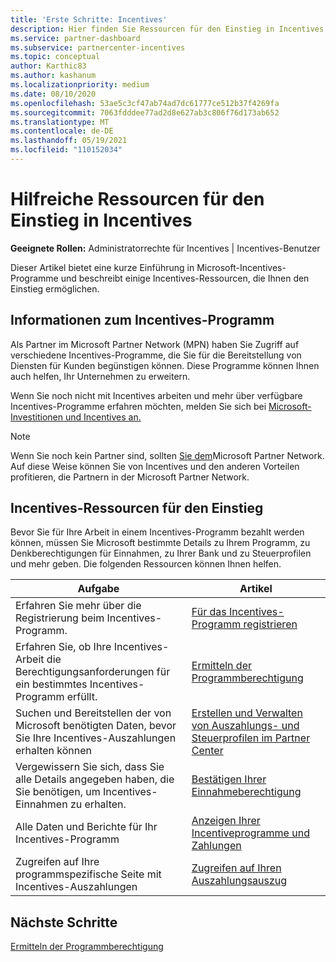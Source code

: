 ```yaml
---
title: 'Erste Schritte: Incentives'
description: Hier finden Sie Ressourcen für den Einstieg in Incentives. Die Schritte umfassen die Bestätigung, dass Sie die Berechtigungsanforderungen erfüllen, und die Übermittlung von Bank-, Steuer- und Auszahlungsdetails.
ms.service: partner-dashboard
ms.subservice: partnercenter-incentives
ms.topic: conceptual
author: Karthic83
ms.author: kashanum
ms.localizationpriority: medium
ms.date: 08/10/2020
ms.openlocfilehash: 53ae5c3cf47ab74ad7dc61777ce512b37f4269fa
ms.sourcegitcommit: 7063fdddee77ad2d8e627ab3c806f76d173ab652
ms.translationtype: MT
ms.contentlocale: de-DE
ms.lasthandoff: 05/19/2021
ms.locfileid: "110152034"
---
```

# <a name="use-these-resources-to-help-you-get-started-with-incentives"></a>Hilfreiche Ressourcen für den Einstieg in Incentives

**Geeignete Rollen:** Administratorrechte für Incentives | Incentives-Benutzer

Dieser Artikel bietet eine kurze Einführung in Microsoft-Incentives-Programme und beschreibt einige Incentives-Ressourcen, die Ihnen den Einstieg ermöglichen.

## <a name="about-the-incentives-program"></a>Informationen zum Incentives-Programm

Als Partner im Microsoft Partner Network (MPN) haben Sie Zugriff auf verschiedene Incentives-Programme, die Sie für die Bereitstellung von Diensten für Kunden begünstigen können. Diese Programme können Ihnen auch helfen, Ihr Unternehmen zu erweitern.

Wenn Sie noch nicht mit Incentives arbeiten und mehr über verfügbare Incentives-Programme erfahren möchten, melden Sie sich bei [Microsoft-Investitionen und Incentives an.](https://partner.microsoft.com/membership/partner-incentives)

> [!NOTE]
> Wenn Sie noch kein Partner sind, sollten [Sie dem](https://partner.microsoft.com/membership)Microsoft Partner Network. Auf diese Weise können Sie von Incentives und den anderen Vorteilen profitieren, die Partnern in der Microsoft Partner Network.  

## <a name="incentives-resources-to-help-you-get-started"></a>Incentives-Ressourcen für den Einstieg

Bevor Sie für Ihre Arbeit in einem Incentives-Programm bezahlt werden können, müssen Sie Microsoft bestimmte Details zu Ihrem Programm, zu Denkberechtigungen für Einnahmen, zu Ihrer Bank und zu Steuerprofilen und mehr geben. Die folgenden Ressourcen können Ihnen helfen.

|  **Aufgabe**  |  **Artikel**  |
|--------------|-----------|
| Erfahren Sie mehr über die Registrierung beim Incentives-Programm. | [Für das Incentives-Programm registrieren](incentives-enroll.md)  |
| Erfahren Sie, ob Ihre Incentives-Arbeit die Berechtigungsanforderungen für ein bestimmtes Incentives-Programm erfüllt. | [Ermitteln der Programmberechtigung](incentives-determined-your-program-eligibility.md)  |
| Suchen und Bereitstellen der von Microsoft benötigten Daten, bevor Sie Ihre Incentives-Auszahlungen erhalten können | [Erstellen und Verwalten von Auszahlungs- und Steuerprofilen im Partner Center](incentives-create-and-manage-your-payout-and-tax-profiles.md)  |
| Vergewissern Sie sich, dass Sie alle Details angegeben haben, die Sie benötigen, um Incentives-Einnahmen zu erhalten. | [Bestätigen Ihrer Einnahmeberechtigung](incentives-confirm-your-earnings-eligibility.md)  |
| Alle Daten und Berichte für Ihr Incentives-Programm | [Anzeigen Ihrer Incentiveprogramme und Zahlungen](understand-incentive-payouts.md)  |
| Zugreifen auf Ihre programmspezifische Seite mit Incentives-Auszahlungen | [Zugreifen auf Ihren Auszahlungsauszug](payout-statement.md)  |

## <a name="next-steps"></a>Nächste Schritte

[Ermitteln der Programmberechtigung](incentives-determined-your-program-eligibility.md)
